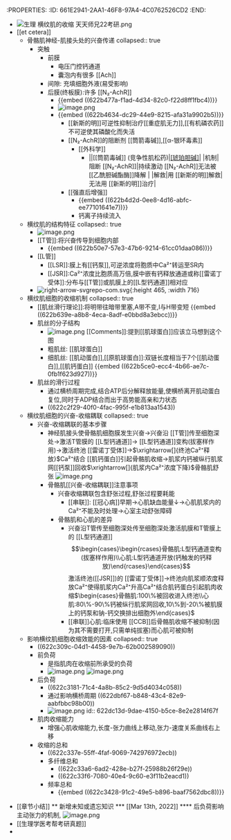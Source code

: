 :PROPERTIES:
:ID:	661E2941-2AA1-46F8-97A4-4C0762526CD2
:END:

- ![生理 横纹肌的收缩 天天师兄22考研.png](../assets/生理_横纹肌的收缩_天天师兄22考研_1647165215380_0.png)
- [[et cetera]]
	- 骨骼肌神经-肌接头处的兴奋传递
	  collapsed:: true
		- 突触
			- 前膜
				- 电压门控钙通道
				- 囊泡内有很多 [[Ach]]
			- 间隙: 充填细胞外液(易受影响)
			- 后膜(终板膜):许多 [[N₂-AchR]]
				- {{embed ((622b477a-f1ad-4d34-82c0-f22d8ff1fbc4))}}
				- ![image.png](../assets/image_1647003932335_0.png)
				- {{embed ((622b4634-dc29-44e9-8215-afa31a9902b5))}}
					- [[新斯的明]]可逆性抑制治疗[[重症肌无力]],[[有机磷农药]]不可逆使其磷酸化而失活
					- [[N₂-AchR]]的阻断剂 [[筒箭毒碱]],[[α-银环毒素]]
						- [[外科学]]
							- ||[[筒箭毒碱]] (竞争性肌松药)|[[琥珀胆碱]](非竞争性肌松药)|
							  |机制|阻断 [[N₂-AchR]]|持续激动 [[N₂-AchR]]无法被 [[乙酰胆碱酯酶]]降解 |
							  |解救|用 [[新斯的明]]解救|无法用 [[新斯的明]]治疗|
					- [[强直后增强]]
						- {{embed ((622b4d2d-0ee8-4d16-abfc-ee77101641e7))}}
						- 钙离子持续流入
	- 横纹肌的结构特征
	  collapsed:: true
		- ![image.png](../assets/image_1647005475853_0.png)
		- [[T管]]:将兴奋传导到细胞内部
			- {{embed ((622b50e7-57e3-47b6-9214-61cc01daa086))}}
		- [[L管]]
			- [[LSR]]:膜上有[[钙泵]],可逆浓度将胞质中Ca²⁺转运至SR内
			- [[JSR]]:Ca²⁺浓度比胞质高万倍,膜中嵌有钙释放通道或称[[雷诺丁受体]]:分布与[[T管]]或肌膜上的[[L型钙通道]]相对应
		- ![right-arrow-svgrepo-com.svg](../assets/right-arrow-svgrepo-com_1647007668809_0.svg){:height 465, :width 716}
	- 横纹肌细胞的收缩机制
	  collapsed:: true
		- [[肌丝滑行理论]]:将明带往暗带里塞,A带不变,I与H带变短 {{embed ((622b639e-a8b8-4eca-8adf-e0bbd8a3ebcc))}}
		- 肌丝的分子结构
			- ![image.png](../assets/image_1647060827365_0.png) [[Comments]]:提到[[肌球蛋白]]应该立马想到这个图
			- 粗肌丝: [[肌球蛋白]]
			- 细肌丝: [[肌动蛋白]],[[原肌球蛋白]]:双链长度相当于7个[[肌动蛋白]],[[肌钙蛋白]]
			  {{embed ((622b5ce0-ecc4-4b66-ae7c-0fb1f623d927))}}
		- 肌丝的滑行过程
			- 通过横桥周期完成,结合ATP后分解释放能量,使横桥离开肌动蛋白复位,同时于ADP结合而出于高势能高亲和力状态
			- ((622c2f29-40f0-4fac-995f-e1b813aa1543))
	- 横纹肌细胞的兴奋-收缩耦联
	  collapsed:: true
		- 兴奋-收缩耦联的基本步骤
			- 神经肌接头使骨骼肌细胞膜发生兴奋→兴奋沿 [[T管]]传至细胞深处→激活T管膜的 [[L型钙通道]]→ [[L型钙通道]]变构(拔塞样作用)→激活终池 [[雷诺丁受体]]→$\xrightarrow[]{终池Ca²⁺释放}$Ca²⁺结合 [[肌钙蛋白]]引起骨骼肌收缩→肌浆内钙被纵行肌浆网[[钙泵]]回收$\xrightarrow[]{肌浆内Ca²⁺浓度下降}$骨骼肌舒张
			  ![image.png](../assets/image_1647064663801_0.png)
			- 骨骼肌[[兴奋-收缩耦联]]注意事项
				- 兴奋收缩耦联包含舒张过程,舒张过程要耗能
					- [[串联]]: [[冠心病]]早期→心肌缺血能量↓→心肌肌浆内的Ca²⁺不能及时处理→心室主动舒张障碍
				- 骨骼肌和心肌的差异
					- 兴奋沿T管传至细胞深处传至细胞深处激活肌膜和T管膜上的 [[L型钙通道]]$$\begin{cases}\begin{rcases}骨骼肌:L型钙通道变构(拔塞样作用)\\心肌:L型钙通道开放(钙触发的钙释放)\end{rcases}\end{cases}$$激活终池([[JSR]])的 [[雷诺丁受体]]→终池向肌浆顺浓度释放Ca²⁺使得肌浆内Ca²⁺升高Ca²⁺结合肌钙蛋白引起肌肉收缩$\begin{cases}骨骼肌:100\%被回收进入终池\\心肌:80\%-90\%钙被纵行肌浆网回收,10\%到-20\%被肌膜上的钙泵和钠-钙交换排出细胞外\end{cases}$
					- [[串联]]心肌:临床使用 [[CCB]]后骨骼肌收缩不被抑制(因为其不需要打开,只需单纯拔塞)而心肌可被抑制
	- 影响横纹肌细胞收缩效能的因素
	  collapsed:: true
		- ((622c309c-04d1-4458-9e7b-62b002589090))
		- 前负荷
			- 是指肌肉在收缩前所承受的负荷
			- ![image.png](../assets/image_1647065669343_0.png)
			  ![image.png](../assets/image_1647066780452_0.png)
		- 后负荷
			- ((622c3181-71c4-4a8b-85c2-9d5d4034c058))
			- 通过影响横桥周期 ((622dbf67-b848-43c4-82e9-aabfbbc98b00))
			- ![image.png](../assets/image_1647165758190_0.png)
			  id:: 622dc13d-9dae-4150-b5ce-8e2e2814f67f
		- 肌肉收缩能力
			- 增强心肌收缩能力,长度-张力曲线上移动,张力-速度关系曲线右上移
		- 收缩的总和
			- ((622c337e-55ff-4faf-9069-742976972ecb))
			- 多纤维总和
				- ((622c33a6-6ad2-428e-b27f-25988b26f29e))
				- ((622c33f6-7080-40e4-9c60-e3f11b2eacd1))
			- 频率总和
				- {{embed ((622c3428-91c2-49e5-b896-baaf7562dbc8))}}
* [[章节小结]]
** 新增未知或遗忘知识
*** [[Mar 13th, 2022]]
**** 后负荷影响主动张力的机制, ![image.png](../assets/image_1647165758190_0.png)
* [[生理学医考帮考研真题]]
*